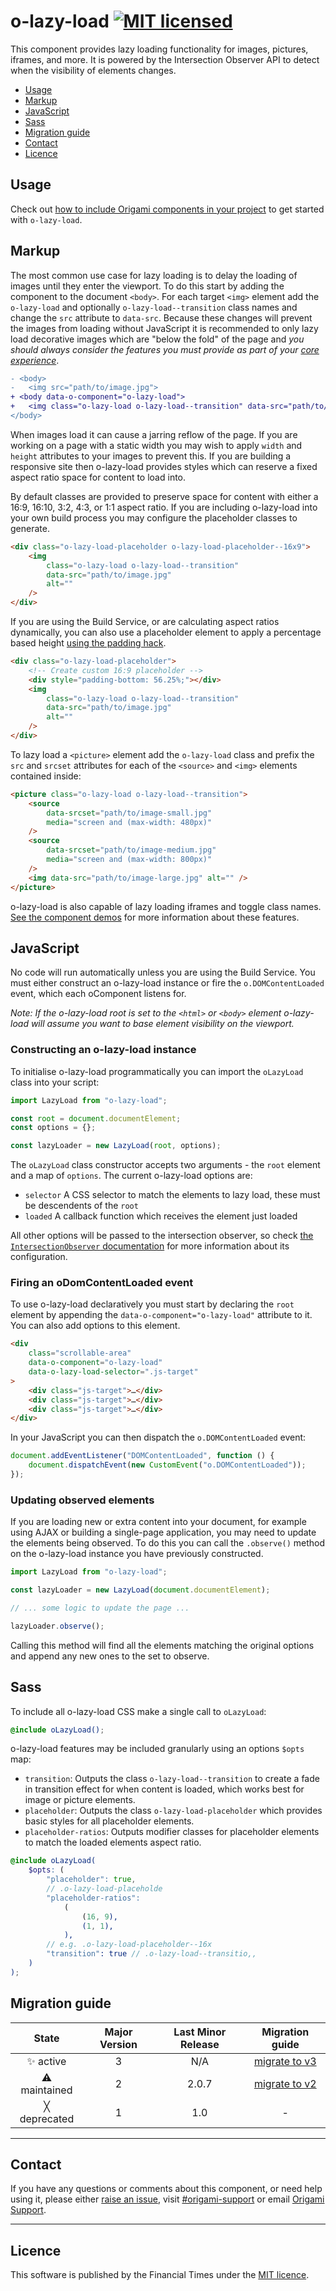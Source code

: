 # o-lazy-load [![MIT licensed](https://img.shields.io/badge/license-MIT-blue.svg)](#licence)

This component provides lazy loading functionality for images, pictures, iframes, and more. It is powered by the Intersection Observer API to detect when the visibility of elements changes.

- [Usage](#usage)
- [Markup](#markup)
- [JavaScript](#javascript)
- [Sass](#sass)
- [Migration guide](#migration-guide)
- [Contact](#contact)
- [Licence](#licence)

## Usage

Check out [how to include Origami components in your project](https://origami.ft.com/documentation/components/#including-origami-components-in-your-project) to get started with `o-lazy-load`.

## Markup

The most common use case for lazy loading is to delay the loading of images until they enter the viewport. To do this start by adding the component to the document `<body>`. For each target `<img>` element add the `o-lazy-load` and optionally `o-lazy-load--transition` class names and change the `src` attribute to `data-src`. Because these changes will prevent the images from loading without JavaScript it is recommended to only lazy load decorative images which are "below the fold" of the page and _you should always consider the features you must provide as part of your [core experience][]_.

[core experience]: https://origami.ft.com/documentation/components/compatibility/

```diff
- <body>
-   <img src="path/to/image.jpg">
+ <body data-o-component="o-lazy-load">
+   <img class="o-lazy-load o-lazy-load--transition" data-src="path/to/image.jpg">
</body>
```

When images load it can cause a jarring reflow of the page. If you are working on a page with a static width you may wish to apply `width` and `height` attributes to your images to prevent this. If you are building a responsive site then o-lazy-load provides styles which can reserve a fixed aspect ratio space for content to load into.

By default classes are provided to preserve space for content with either a 16:9, 16:10, 3:2, 4:3, or 1:1 aspect ratio. If you are including o-lazy-load into your own build process you may configure the placeholder classes to generate.

```html
<div class="o-lazy-load-placeholder o-lazy-load-placeholder--16x9">
	<img
		class="o-lazy-load o-lazy-load--transition"
		data-src="path/to/image.jpg"
		alt=""
	/>
</div>
```

If you are using the Build Service, or are calculating aspect ratios dynamically, you can also use a placeholder element to apply a percentage based height [using the padding hack](https://css-tricks.com/aspect-ratio-boxes/).

```html
<div class="o-lazy-load-placeholder">
	<!-- Create custom 16:9 placeholder -->
	<div style="padding-bottom: 56.25%;"></div>
	<img
		class="o-lazy-load o-lazy-load--transition"
		data-src="path/to/image.jpg"
		alt=""
	/>
</div>
```

To lazy load a `<picture>` element add the `o-lazy-load` class and prefix the `src` and `srcset` attributes for each of the `<source>` and `<img>` elements contained inside:

```html
<picture class="o-lazy-load o-lazy-load--transition">
	<source
		data-srcset="path/to/image-small.jpg"
		media="screen and (max-width: 480px)"
	/>
	<source
		data-srcset="path/to/image-medium.jpg"
		media="screen and (max-width: 800px)"
	/>
	<img data-src="path/to/image-large.jpg" alt="" />
</picture>
```

o-lazy-load is also capable of lazy loading iframes and toggle class names. [See the component demos](https://registry.origami.ft.com/components/o-lazy-load) for more information about these features.

## JavaScript

No code will run automatically unless you are using the Build Service.
You must either construct an o-lazy-load instance or fire the `o.DOMContentLoaded` event, which each oComponent listens for.

_Note: If the o-lazy-load root is set to the `<html>` or `<body>` element o-lazy-load will assume you want to base element visibility on the viewport._

### Constructing an o-lazy-load instance

To initialise o-lazy-load programmatically you can import the `oLazyLoad` class into your script:

```js
import LazyLoad from "o-lazy-load";

const root = document.documentElement;
const options = {};

const lazyLoader = new LazyLoad(root, options);
```

The `oLazyLoad` class constructor accepts two arguments - the `root` element and a map of `options`. The current o-lazy-load options are:

- `selector` A CSS selector to match the elements to lazy load, these must be descendents of the `root`
- `loaded` A callback function which receives the element just loaded

All other options will be passed to the intersection observer, so check [the `IntersectionObserver` documentation](https://developer.mozilla.org/en-US/docs/Web/API/IntersectionObserver) for more information about its configuration.

### Firing an oDomContentLoaded event

To use o-lazy-load declaratively you must start by declaring the `root` element by appending the `data-o-component="o-lazy-load"` attribute to it. You can also add options to this element.

```html
<div
	class="scrollable-area"
	data-o-component="o-lazy-load"
	data-o-lazy-load-selector=".js-target"
>
	<div class="js-target">…</div>
	<div class="js-target">…</div>
	<div class="js-target">…</div>
</div>
```

In your JavaScript you can then dispatch the `o.DOMContentLoaded` event:

```js
document.addEventListener("DOMContentLoaded", function () {
	document.dispatchEvent(new CustomEvent("o.DOMContentLoaded"));
});
```

### Updating observed elements

If you are loading new or extra content into your document, for example using AJAX or building a single-page application, you may need to update the elements being observed. To do this you can call the `.observe()` method on the o-lazy-load instance you have previously constructed.

```js
import LazyLoad from "o-lazy-load";

const lazyLoader = new LazyLoad(document.documentElement);

// ... some logic to update the page ...

lazyLoader.observe();
```

Calling this method will find all the elements matching the original options and append any new ones to the set to observe.

## Sass

To include all o-lazy-load CSS make a single call to `oLazyLoad`:

```scss
@include oLazyLoad();
```

o-lazy-load features may be included granularly using an options `$opts` map:

- `transition`: Outputs the class `o-lazy-load--transition` to create a fade in transition effect for when content is loaded, which works best for image or picture elements.
- `placeholder`: Outputs the class `o-lazy-load-placeholder` which provides basic styles for all placeholder elements.
- `placeholder-ratios`: Outputs modifier classes for placeholder elements to match the loaded elements aspect ratio.

```scss
@include oLazyLoad(
	$opts: (
		"placeholder": true,
		// .o-lazy-load-placeholde
		"placeholder-ratios":
			(
				(16, 9),
				(1, 1),
			),
		// e.g. .o-lazy-load-placeholder--16x
		"transition": true // .o-lazy-load--transitio,,
	)
);
```

## Migration guide

|    State     | Major Version | Last Minor Release |                    Migration guide                    |
| :----------: | :-----------: | :----------------: | :---------------------------------------------------: |
|  ✨ active   |       3       |        N/A         | [migrate to v3](MIGRATION.md#migrating-from-v2-to-v3) |
| ⚠ maintained |       2       |       2.0.7        | [migrate to v2](MIGRATION.md#migrating-from-v1-to-v2) |
| ╳ deprecated |       1       |        1.0         |                           -                           |

---

## Contact

If you have any questions or comments about this component, or need help using it, please either [raise an issue](https://github.com/Financial-Times/o-lazy-load/issues), visit [#origami-support](https://financialtimes.slack.com/messages/origami-support/) or email [Origami Support](mailto:origami-support@ft.com).

---

## Licence

This software is published by the Financial Times under the [MIT licence](http://opensource.org/licenses/MIT).
